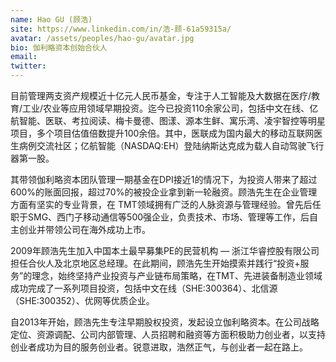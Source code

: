 ```yaml
---
name: Hao GU (顾浩)
site: https://www.linkedin.com/in/浩-顾-61a59315a/
avatar: /assets/peoples/hao-gu/avatar.jpg
bio: 伽利略资本创始合伙人
email: 
twitter: 
---
```


目前管理两支资产规模近十亿元人民币基金，专注于人工智能及大数据在医疗/教育/工业/农业等应用领域早期投资。迄今已投资110余家公司，包括中文在线、亿航智能、医联、考拉阅读、梅卡曼德、图漾、源本生鲜、寓乐湾、凌宇智控等明星项目，多个项目估值倍数提升100余倍。其中，医联成为国内最大的移动互联网医生病例交流社区；亿航智能（NASDAQ:EH）登陆纳斯达克成为载人自动驾驶飞行器第一股。

其带领伽利略资本团队管理一期基金在DPI接近1的情况下，为投资人带来了超过600%的账面回报，超过70%的被投企业拿到新一轮融资。顾浩先生在企业管理方面有坚实的专业背景，在 TMT领域拥有广泛的人脉资源与管理经验。曾先后任职于SMG、西门子移动通信等500强企业，负责技术、市场、管理等工作，后自主创业并带领公司在海外成功上市。

2009年顾浩先生加入中国本土最早募集PE的民营机构 — 浙江华睿控股有限公司担任合伙人及北京地区总经理。在此期间，顾浩先生开始摸索并践行“投资+服务”的理念，始终坚持产业投资与产业链布局策略，在TMT、先进装备制造业领域成功完成了一系列项目投资，包括中文在线（SHE:300364）、北信源（SHE:300352）、优网等优质企业。	

自2013年开始，顾浩先生专注早期股权投资，发起设立伽利略资本。在公司战略定位、资源调配、公司内部管理、人员招聘和融资等方面积极助力创业者，以支持创业者成功为目的服务创业者。锐意进取，浩然正气，与创业者一起在路上。
